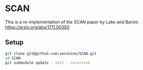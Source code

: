 # SCAN

This is a re-implementation of the SCAN paper by Lake and Baroni https://arxiv.org/abs/1711.00350

## Setup

```bash
git clone git@github.com:vesteinn/SCAN.git
cd SCAN
git submodule update --init --recursive
```
